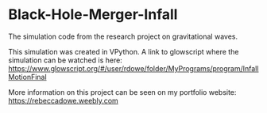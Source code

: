 # Black-Hole-Merger-Infall
The simulation code from the research project on gravitational waves.

This simulation was created in VPython. A link to glowscript where the simulation can be watched is here: 
  https://www.glowscript.org/#/user/rdowe/folder/MyPrograms/program/InfallMotionFinal
  
More information on this project can be seen on my portfolio website:
  https://rebeccadowe.weebly.com
